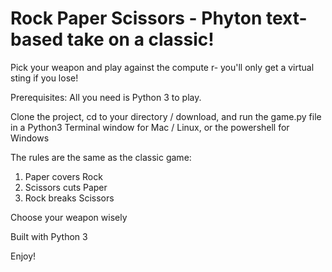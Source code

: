# Rock Paper Scissors - Phyton text-based take on a classic!

Pick your weapon and play against the compute r- you'll only get a virtual sting if you lose!

Prerequisites: All you need is Python 3 to play. 

Clone the project, cd to your directory / download, and run the game.py file in a Python3 Terminal window for Mac / Linux, or the powershell for Windows

The rules are the same as the classic game: 
1. Paper covers Rock
2. Scissors cuts Paper
3. Rock breaks Scissors

Choose your weapon wisely

Built with Python 3

Enjoy!

